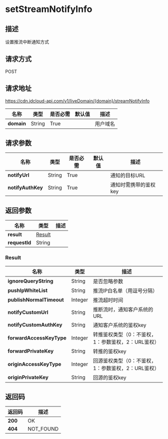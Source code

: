 # setStreamNotifyInfo


## 描述
设置推流中断通知方式

## 请求方式
POST

## 请求地址
https://cdn.jdcloud-api.com/v1/liveDomain/{domain}/streamNotifyInfo

|名称|类型|是否必需|默认值|描述|
|---|---|---|---|---|
|**domain**|String|True| |用户域名|

## 请求参数
|名称|类型|是否必需|默认值|描述|
|---|---|---|---|---|
|**notifyUrl**|String|True| |通知的目标URL|
|**notifyAuthKey**|String|True| |通知时需携带的鉴权key|


## 返回参数
|名称|类型|描述|
|---|---|---|
|**result**|[Result](#result)| |
|**requestId**|String| |

### <div id="Result">Result</div>
|名称|类型|描述|
|---|---|---|
|**ignoreQueryString**|String|是否忽略参数|
|**pushIpWhiteList**|String|推流IP白名单（用逗号分隔）|
|**publishNormalTimeout**|Integer|推流超时时间|
|**notifyCustomUrl**|String|推断流时，通知客户系统的URL|
|**notifyCustomAuthKey**|String|通知客户系统的鉴权key|
|**forwardAccessKeyType**|Integer|转推鉴权类型（0：不鉴权，1：参数鉴权，2：URL鉴权）|
|**forwardPrivateKey**|String|转推的鉴权key|
|**originAccessKeyType**|Integer|回源鉴权类型（0：不鉴权，1：参数鉴权，2：URL鉴权）|
|**originPrivateKey**|String|回源的鉴权key|

## 返回码
|返回码|描述|
|---|---|
|**200**|OK|
|**404**|NOT_FOUND|
